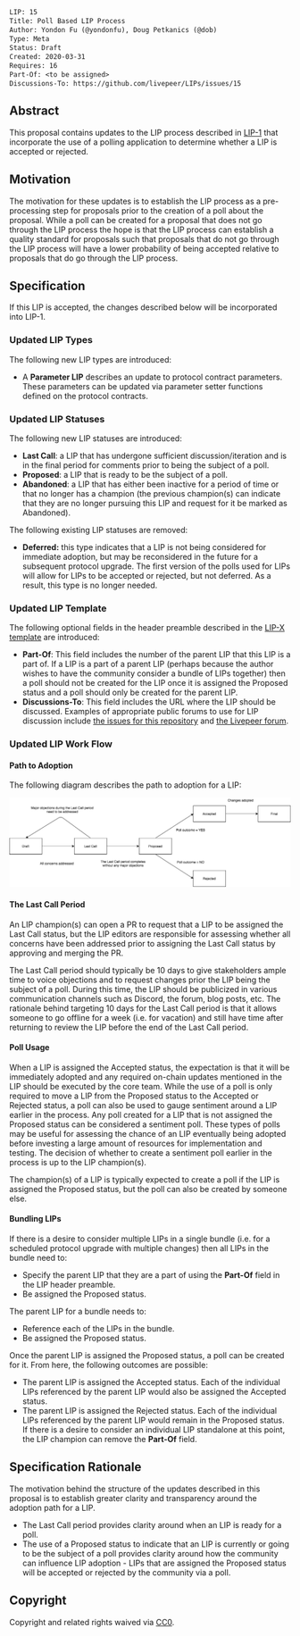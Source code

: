     LIP: 15
    Title: Poll Based LIP Process
    Author: Yondon Fu (@yondonfu), Doug Petkanics (@dob)
    Type: Meta
    Status: Draft
    Created: 2020-03-31
    Requires: 16
    Part-Of: <to be assigned>
    Discussions-To: https://github.com/livepeer/LIPs/issues/15

## Abstract

This proposal contains updates to the LIP process described in [LIP-1](https://github.com/livepeer/LIPs/blob/master/LIPs/LIP-1.md) that incorporate the use of a polling application to determine whether a LIP is accepted or rejected.

## Motivation

The motivation for these updates is to establish the LIP process as a pre-processing step for proposals prior to the creation of a poll about the proposal. While a poll can be created for a proposal that does not go through the LIP process the hope is that the LIP process can establish a quality standard for proposals such that proposals that do not go through the LIP process will have a lower probability of being accepted relative to proposals that do go through the LIP process.

## Specification

If this LIP is accepted, the changes described below will be incorporated into LIP-1.

### Updated LIP Types

The following new LIP types are introduced:

- A **Parameter LIP** describes an update to protocol contract parameters. These parameters can be updated via parameter setter functions defined on the protocol contracts.

### Updated LIP Statuses

The following new LIP statuses are introduced:

- **Last Call**: a LIP that has undergone sufficient discussion/iteration and is in the final period for comments prior to being the subject of a poll.
- **Proposed**: a LIP that is ready to be the subject of a poll.
- **Abandoned**: a LIP that has either been inactive for a period of time or that no longer has a champion (the previous champion(s) can indicate that they are no longer pursuing this LIP and request for it be marked as Abandoned).

The following existing LIP statuses are removed:

- **Deferred:** this type indicates that a LIP is not being considered for immediate adoption, but may be reconsidered in the future for a subsequent protocol upgrade. The first version of the polls used for LIPs will allow for LIPs to be accepted or rejected, but not deferred. As a result, this type is no longer needed.

### Updated LIP Template

The following optional fields in the header preamble described in the [LIP-X template](https://github.com/livepeer/LIPs/blob/master/LIP-X.md) are introduced:

- **Part-Of**: This field includes the number of the parent LIP that this LIP is a part of. If a LIP is a part of a parent LIP (perhaps because the author wishes to have the community consider a bundle of LIPs together) then a poll should not be created for the LIP once it is assigned the Proposed status and a poll should only be created for the parent LIP.
- **Discussions-To**: This field includes the URL where the LIP should be discussed. Examples of appropriate public forums to use for LIP discussion include [the issues for this repository](https://github.com/livepeer/LIPs/issues) and [the Livepeer forum](https://forum.livepeer.org/).

### Updated LIP Work Flow

#### Path to Adoption

The following diagram describes the path to adoption for a LIP:

![LIPAdoption](./assets/lip-adoption.png)

#### The Last Call Period

An LIP champion(s) can open a PR to request that a LIP to be assigned the Last Call status, but the LIP editors are responsible for assessing whether all concerns have been addressed prior to assigning the Last Call status by approving and merging the PR.

The Last Call period should typically be 10 days to give stakeholders ample time to voice objections and to request changes prior the LIP being the subject of a poll. During this time, the LIP should be publicized in various communication channels such as Discord, the forum, blog posts, etc. The rationale behind targeting 10 days for the Last Call period is that it allows someone to go offline for a week (i.e. for vacation) and still have time after returning to review the LIP before the end of the Last Call period.

#### Poll Usage

When a LIP is assigned the Accepted status, the expectation is that it will be immediately adopted and any required on-chain updates mentioned in the LIP should be executed by the core team. While the use of a poll is only required to move a LIP from the Proposed status to the Accepted or Rejected status, a poll can also be used to gauge sentiment around a LIP earlier in the process. Any poll created for a LIP that is not assigned the Proposed status can be considered a sentiment poll. These types of polls may be useful for assessing the chance of an LIP eventually being adopted before investing a large amount of resources for implementation and testing. The decision of whether to create a sentiment poll earlier in the process is up to the LIP champion(s).

The champion(s) of a LIP is typically expected to create a poll if the LIP is assigned the Proposed status, but the poll can also be created by someone else.

#### Bundling LIPs

If there is a desire to consider multiple LIPs in a single bundle (i.e. for a scheduled protocol upgrade with multiple changes) then all LIPs in the bundle need to:

- Specify the parent LIP that they are a part of using the **Part-Of** field in the LIP header preamble.
- Be assigned the Proposed status.

The parent LIP for a bundle needs to:

- Reference each of the LIPs in the bundle.
- Be assigned the Proposed status.

Once the parent LIP is assigned the Proposed status, a poll can be created for it. From here, the following outcomes are possible:

- The parent LIP is assigned the Accepted status. Each of the individual LIPs referenced by the parent LIP would also be assigned the Accepted status.
- The parent LIP is assigned the Rejected status. Each of the individual LIPs referenced by the parent LIP would remain in the Proposed status. If there is a desire to consider an individual LIP standalone at this point, the LIP champion can remove the **Part-Of** field.

## Specification Rationale

The motivation behind the structure of the updates described in this proposal is to establish greater clarity and transparency around the adoption path for a LIP.

- The Last Call period provides clarity around when an LIP is ready for a poll.
- The use of a Proposed status to indicate that an LIP is currently or going to be the subject of a poll provides clarity around how the community can influence LIP adoption - LIPs that are assigned the Proposed status will be accepted or rejected by the community via a poll.

## Copyright

Copyright and related rights waived via [CC0](https://creativecommons.org/publicdomain/zero/1.0/).

